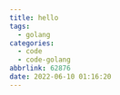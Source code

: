 ```yaml
---
title: hello
tags:
  - golang
categories:
  - code
  - code-golang
abbrlink: 62876
date: 2022-06-10 01:16:20
---
```


<!--more-->